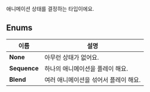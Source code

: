
애니메이션 상태를 결정하는 타입이에요. 
<br>
## **Enums**

 **이름** | **설명** |
 --- | --- |
**None** |아무런 상태가 없어요. |
**Sequence** |하나의 애니메이션을 플레이 해요. |
**Blend** |여러 애니메이션을 섞어서 플레이 해요. |
